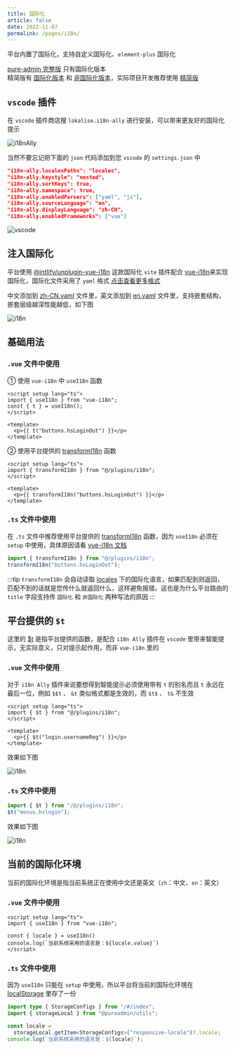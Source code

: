 ```yaml
---
title: 国际化
article: false
date: 2022-11-07
permalink: /pages/i18n/
---
```


平台内置了国际化，支持自定义国际化、`element-plus` 国际化

[pure-admin 完整版](https://github.com/pure-admin/vue-pure-admin) 只有国际化版本  
精简版有 [国际化版本](https://github.com/pure-admin/pure-admin-thin/tree/i18n/) 和 [非国际化版本](https://github.com/pure-admin/pure-admin-thin)，实际项目开发推荐使用 [精简版](/pages/FAQ/#精简版是干啥的)

## `vscode` 插件

在 `vscode` 插件商店搜 `lokalise.i18n-ally` 进行安装，可以带来更友好的国际化提示

![i18nAlly](~@alias/img/guide/i18nAlly.jpg)

当然不要忘记把下面的 `json` 代码添加到您 `vscode` 的 `settings.json` 中

```json
"i18n-ally.localesPaths": "locales",
"i18n-ally.keystyle": "nested",
"i18n-ally.sortKeys": true,
"i18n-ally.namespace": true,
"i18n-ally.enabledParsers": ["yaml", "js"],
"i18n-ally.sourceLanguage": "en",
"i18n-ally.displayLanguage": "zh-CN",
"i18n-ally.enabledFrameworks": ["vue"]
```

![vscode](~@alias/img/guide/vscode.png)

## 注入国际化

平台使用 [@intlify/unplugin-vue-i18n](https://www.npmjs.com/package/@intlify/unplugin-vue-i18n) 这款国际化 `vite` 插件配合 [vue-i18n](https://www.npmjs.com/package/vue-i18n)来实现国际化，国际化文件采用了 `yaml` 格式 [点击查看更多格式](https://github.com/intlify/bundle-tools/blob/main/packages/vite-plugin-vue-i18n/README.md#include)

中文添加到 [zh-CN.yaml](https://github.com/pure-admin/vue-pure-admin/blob/main/locales/zh-CN.yaml) 文件里，英文添加到 [en.yaml](https://github.com/pure-admin/vue-pure-admin/blob/main/locales/en.yaml) 文件里，支持嵌套结构，嵌套层级越深性能越低，如下图

![i18n](~@alias/img/guide/i18n.jpg)

## 基础用法

### `.vue` 文件中使用

① 使用 `vue-i18n` 中 `useI18n` 函数

```Vue
<script setup lang="ts">
import { useI18n } from "vue-i18n";
const { t } = useI18n();
</script>

<template>
  <p>{{ t("buttons.hsLoginOut") }}</p>
</template>
```

② 使用平台提供的 [transformI18n](https://github.com/pure-admin/vue-pure-admin/blob/main/src/plugins/i18n.ts#L77) 函数

```Vue
<script setup lang="ts">
import { transformI18n } from "@/plugins/i18n";
</script>

<template>
  <p>{{ transformI18n("buttons.hsLoginOut") }}</p>
</template>
```

### `.ts` 文件中使用

在 `.ts` 文件中推荐使用平台提供的 [transformI18n](https://github.com/pure-admin/vue-pure-admin/blob/main/src/plugins/i18n.ts#L77) 函数，因为 `useI18n` 必须在 `setup` 中使用，具体原因请看 [vue-i18n 文档](https://vue-i18n.intlify.dev/guide/advanced/composition.html#basic-usage)

```ts
import { transformI18n } from "@/plugins/i18n";
transformI18n("buttons.hsLoginOut");
```

:::tip
`transformI18n` 会自动读取 [locales](https://github.com/pure-admin/vue-pure-admin/tree/main/locales) 下的国际化语言，如果匹配到则返回，匹配不到的话就是您传什么就返回什么，这样避免报错。这也是为什么平台路由的 `title` 字段支持传 `国际化` 和 `非国际化` 两种写法的原因
:::

## 平台提供的 `$t`

这里的 [$t](https://github.com/pure-admin/vue-pure-admin/blob/main/src/plugins/i18n.ts#L102) 是指平台提供的函数，是配合 `i18n Ally` 插件在 `vscode` 里带来智能提示，无实际意义，只对提示起作用，而非 `vue-i18n` 里的

### `.vue` 文件中使用

对于 `i18n Ally` 插件来说要想得到智能提示必须使用带有 `t` 的别名而且 `t` 永远在最后一位，例如 `$$t` 、 `&t` 类似格式都是生效的，而 `$t$` 、 `t&` 不生效

```Vue
<script setup lang="ts">
import { $t } from "@/plugins/i18n";
</script>

<template>
  <p>{{ $t("login.usernameReg") }}</p>
</template>
```

效果如下图

![i18n](~@alias/img/guide/i18nVue.png)

### `.ts` 文件中使用

```ts
import { $t } from "/@/plugins/i18n";
$t("menus.hslogin");
```

效果如下图

![i18n](~@alias/img/guide/i18nRouter.jpg)

## 当前的国际化环境

当前的国际化环境是指当前系统正在使用中文还是英文（`zh`：中文、`en`：英文）

### `.vue` 文件中使用

```Vue
<script setup lang="ts">
import { useI18n } from "vue-i18n";

const { locale } = useI18n()
console.log(`当前系统采用的语言是：${locale.value}`)
</script>
```

### `.ts` 文件中使用

因为 `useI18n` 只能在 `setup` 中使用，所以平台将当前的国际化环境在 [localStorage](https://github.com/pure-admin/vue-pure-admin/blob/main/src/utils/responsive.ts#L12) 里存了一份

```ts
import type { StorageConfigs } from "/#/index";
import { storageLocal } from "@pureadmin/utils";

const locale =
  storageLocal.getItem<StorageConfigs>("responsive-locale")?.locale;
console.log(`当前系统采用的语言是：${locale}`);
```
